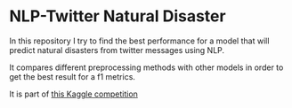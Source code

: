 # NLP-Twitter Natural Disaster

In this repository I try to find the best performance for a model that will predict natural disasters from twitter messages using NLP.

It compares different preprocessing methods with other models in order to get the best result for a f1 metrics.

It is part of [this Kaggle competition](https://www.kaggle.com/competitions/nlp-getting-started)

